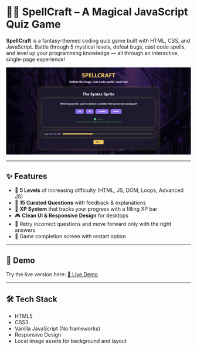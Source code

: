 # 🧙‍♂️ SpellCraft – A Magical JavaScript Quiz Game

**SpellCraft** is a fantasy-themed coding quiz game built with HTML, CSS, and JavaScript. Battle through 5 mystical levels, defeat bugs, cast code spells, and level up your programming knowledge — all through an interactive, single-page experience!

![SpellCraft Screenshot](./images/spellcraft.png)

---

## ✨ Features

- 🧩 **5 Levels** of increasing difficulty (HTML, JS, DOM, Loops, Advanced JS)
- 🧠 **15 Curated Questions** with feedback & explanations
- 🧪 **XP System** that tracks your progress with a filling XP bar
- 🎮 **Clean UI & Responsive Design** for desktops
- 🔁 Retry incorrect questions and move forward only with the right answers
- 🎉 Game completion screen with restart option

---

## 🚀 Demo

Try the live version here: [🔗 Live Demo](https://spellcraft.netlify.app/)

---

## 🛠️ Tech Stack

- HTML5
- CSS3
- Vanilla JavaScript (No frameworks)
- Responsive Design
- Local image assets for background and layout
